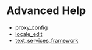 # Advanced Help

* [proxy_config](proxy_config)
* [locale_edit](locale_edit)
* [text_services_framework](text_services_framework)

